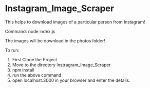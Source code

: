 # Instagram_Image_Scraper
This helps to download images of a particular person from Instagram!

Command: node index.js 

The images will be download in the photos folder!

To run:
1) First Clone the Project
2) Move to the directory Instragram_Image_Scraper
3) npm install
4) run the above command
5) open localhost:3000 in your browser and enter the details.
